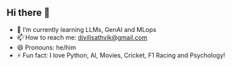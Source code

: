 ## Hi there 👋
- 🌱 I’m currently learning LLMs, GenAI and MLops 
- 📫 How to reach me: divilisathvik@gmail.com
- 😄 Pronouns: he/him
- ⚡ Fun fact: I love Python, AI, Movies, Cricket, F1 Racing and Psychology!
  
<!--
**sathvik3103/sathvik3103** is a ✨ _special_ ✨ repository because its `README.md` (this file) appears on your GitHub profile.

Here are some ideas to get you started:

- 🔭 I’m currently working on ...  
- 🌱 I’m currently learning LLMs, GenAI and MLops 
- 👯 I’m looking to collaborate on ...
- 🤔 I’m looking for help with ...
- 💬 Ask me about ...
- 📫 How to reach me: divilisathvik@gmail.com
- 😄 Pronouns: he/him
- ⚡ Fun fact: I love Movies, Cricket, F1 Racing and Psychology! 
-->
